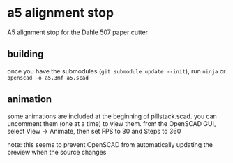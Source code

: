 # a5 alignment stop

A5 alignment stop for the Dahle 507 paper cutter

## building

once you have the submodules (`git submodule update --init`), run `ninja` or `openscad -o a5.3mf a5.scad`

## animation

some animations are included at the beginning of pillstack.scad. you can uncomment them (one at a time) to view them. from the OpenSCAD GUI, select View → Animate, then set FPS to 30 and Steps to 360

note: this seems to prevent OpenSCAD from automatically updating the preview when the source changes
